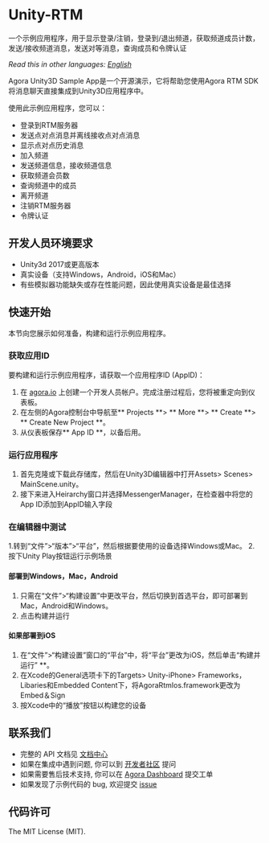 # Unity-RTM

一个示例应用程序，用于显示登录/注销，登录到/退出频道，获取频道成员计数，发送/接收频道消息，发送对等消息，查询成员和令牌认证

*Read this in other languages: [English](README.md)*

Agora Unity3D Sample App是一个开源演示，它将帮助您使用Agora RTM SDK将消息聊天直接集成到Unity3D应用程序中。

使用此示例应用程序，您可以：

- 登录到RTM服务器
- 发送点对点消息并离线接收点对点消息
- 显示点对点历史消息
- 加入频道
- 发送频道信息，接收频道信息
- 获取频道会员数
- 查询频道中的成员
- 离开频道
- 注销RTM服务器
- 令牌认证


## 开发人员环境要求
- Unity3d 2017或更高版本
- 真实设备（支持Windows，Android，iOS和Mac）
- 有些模拟器功能缺失或存在性能问题，因此使用真实设备是最佳选择

## 快速开始

本节向您展示如何准备，构建和运行示例应用程序。

### 获取应用ID

要构建和运行示例应用程序，请获取一个应用程序ID (AppID)：

1. 在 [agora.io](https://dashboard.agora.io/signin/) 上创建一个开发人员帐户。完成注册过程后，您将被重定向到仪表板。<br />
2. 在左侧的Agora控制台中导航至** Projects **> ** More **> ** Create **> ** Create New Project **。<br/>
3. 从仪表板保存** App ID **，以备后用。


### 运行应用程序
1. 首先克隆或下载此存储库，然后在Unity3D编辑器中打开Assets> Scenes> MainScene.unity。
2. 接下来进入Heirarchy窗口并选择MessengerManager，在检查器中将您的App ID添加到AppID输入字段

### 在编辑器中测试
1.转到“文件”>“版本”>“平台”，然后根据要使用的设备选择Windows或Mac。
2.按下Unity Play按钮运行示例场景

#### 部署到Windows，Mac，Android
1. 只需在“文件”>“构建设置”中更改平台，然后切换到首选平台，即可部署到Mac，Android和Windows。
2. 点击构建并运行

#### 如果部署到iOS
1. 在“文件”>“构建设置”窗口的“平台”中，将“平台”更改为iOS，然后单击“构建并运行” **。
2. 在Xcode的General选项卡下的Targets> Unity-iPhone> Frameworks，Libaries和Embedded Content下，将AgoraRtmIos.framework更改为Embed＆Sign
3. 按Xcode中的“播放”按钮以构建您的设备




## 联系我们
- 完整的 API 文档见 [文档中心](https://docs.agora.io/cn/)
- 如果在集成中遇到问题, 你可以到 [开发者社区](https://dev.agora.io/cn/) 提问
- 如果需要售后技术支持, 你可以在 [Agora Dashboard](https://dashboard.agora.io) 提交工单
- 如果发现了示例代码的 bug, 欢迎提交 [issue](https://github.com/jakep84/Unity-RTM/issues)

## 代码许可
The MIT License (MIT).

